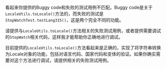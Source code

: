看起来你提供的Buggy code和失败的测试用例不匹配。Buggy code是关于`LocaleUtils.toLocale()`方法的，而失败的测试是`StopWatchTest.testLang315()`，这是两个完全不同的功能。

请提供与`LocaleUtils.toLocale()`方法相关的失败测试用例，或者提供需要调试的`StopWatch`相关代码，这样我才能帮助你正确地进行调试。

目前提供的`LocaleUtils.toLocale()`方法看起来是正确的，实现了将字符串转换为Locale对象的功能，包括对语言代码、国家代码和变体的验证。如果你确实需要对这个方法进行调试，请提供相关的失败测试用例。